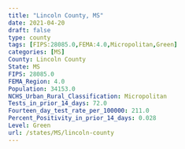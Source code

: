 ```yaml
---
title: "Lincoln County, MS"
date: 2021-04-20
draft: false
type: county
tags: [FIPS:28085.0,FEMA:4.0,Micropolitan,Green]
categories: [MS]
County: Lincoln County
State: MS
FIPS: 28085.0
FEMA_Region: 4.0
Population: 34153.0
NCHS_Urban_Rural_Classification: Micropolitan
Tests_in_prior_14_days: 72.0
Fourteen_day_test_rate_per_100000: 211.0
Percent_Positivity_in_prior_14_days: 0.028
Level: Green
url: /states/MS/lincoln-county
---
```



